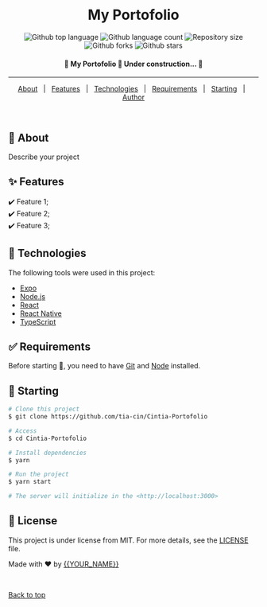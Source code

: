 <div align="center" id="top"> 
  <!-- <img src="./.github/app.gif" alt="My Portofolio" /> -->

&#xa0;

  <!-- <a href="https://myportofolio.netlify.app">Demo</a> -->
</div>

<h1 align="center">My Portofolio</h1>

<p align="center">
  <img alt="Github top language" src="https://img.shields.io/github/languages/top/tia-cin/Cintia-Portofolio?color=56BEB8">
  <img alt="Github language count" src="https://img.shields.io/github/languages/count/tia-cin/Cintia-Portofolio?color=56BEB8">
  <img alt="Repository size" src="https://img.shields.io/github/repo-size/tia-cin/Cintia-Portofolio?color=56BEB8">
  <img alt="Github forks" src="https://img.shields.io/github/forks/tia-cin/Cintia-Portofolio?color=56BEB8" />
  <img alt="Github stars" src="https://img.shields.io/github/stars/tia-cin/Cintia-Portofolio?color=56BEB8" />
</p>

<!-- Status -->

<h4 align="center">
	🚧  My Portofolio 🚀 Under construction...  🚧
</h4>

<hr>

<p align="center">
  <a href="#dart-about">About</a> &#xa0; | &#xa0; 
  <a href="#sparkles-features">Features</a> &#xa0; | &#xa0;
  <a href="#rocket-technologies">Technologies</a> &#xa0; | &#xa0;
  <a href="#white_check_mark-requirements">Requirements</a> &#xa0; | &#xa0;
  <a href="#checkered_flag-starting">Starting</a> &#xa0; | &#xa0;
  <a href="https://github.com/tia-cin" target="_blank">Author</a>
</p>

<br>

## :dart: About

Describe your project

## :sparkles: Features

:heavy_check_mark: Feature 1;\
:heavy_check_mark: Feature 2;\
:heavy_check_mark: Feature 3;

## :rocket: Technologies

The following tools were used in this project:

- [Expo](https://expo.io/)
- [Node.js](https://nodejs.org/en/)
- [React](https://pt-br.reactjs.org/)
- [React Native](https://reactnative.dev/)
- [TypeScript](https://www.typescriptlang.org/)

## :white_check_mark: Requirements

Before starting :checkered_flag:, you need to have [Git](https://git-scm.com) and [Node](https://nodejs.org/en/) installed.

## :checkered_flag: Starting

```bash
# Clone this project
$ git clone https://github.com/tia-cin/Cintia-Portofolio

# Access
$ cd Cintia-Portofolio

# Install dependencies
$ yarn

# Run the project
$ yarn start

# The server will initialize in the <http://localhost:3000>
```

## :memo: License

This project is under license from MIT. For more details, see the [LICENSE](LICENSE.md) file.

Made with :heart: by <a href="https://github.com/tia-cin" target="_blank">{{YOUR_NAME}}</a>

&#xa0;

<a href="#top">Back to top</a>
